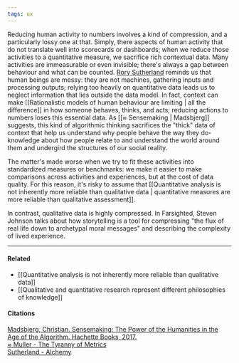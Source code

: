 ```yaml
---
tags: ux
---
```


Reducing human activity to numbers involves a kind of compression, and a
particularly lossy one at that. Simply, there aspects of human activity that do
not translate well into scorecards or dashboards; when we reduce those
activities to a quantitative measure, we sacrifice rich contextual data. Many
activities are immeasurable or even invisible; there's always a gap between
behaviour and what can be counted.
[Rory Sutherland](https://publish.obsidian.md/mobydiction/Sutherland+-+Alchemy)
reminds us that human beings are messy: they are not machines, gathering inputs
and processing outputs; relying too heavily on quantitative data leads us to
neglect information that lies outside the data model. In fact, context can make
[[Rationalistic models of human behaviour are limiting | all the difference]] in
how someone behaves, thinks, and acts; reducing actions to numbers loses this
essential data. As [[≈ Sensemaking | Madsbjerg]] suggests, this kind of
algorithmic thinking sacrifices the "thick" data of context that help us
understand why people behave the way they do-knowledge about how people relate
to and understand the world around them and undergird the structures of our
social reality.

The matter's made worse when we try to fit these activities into standardized
measures or benchmarks: we make it easier to make comparisons across activities
and experiences, but at the cost of data quality. For this reason, it's risky to
assume that
[[Quantitative analysis is not inherently more reliable than qualitative data | quantitative measures are more reliable than qualitative assessment]].

In contrast, qualitative data is highly compressed. In Farsighted, Steven
Johnson talks about how storytelling is a tool for compressing "the flux of real
life down to archetypal moral messages" and describing the complexity of lived
experience.

---

#### Related

- [[Quantitative analysis is not inherently more reliable than qualitative data]]
- [[Qualitative and quantitative research represent different philosophies of knowledge]]

#### Citations

[Madsbjerg, Christian. Sensemaking: The Power of the Humanities in the Age of the Algorithm. Hachette Books, 2017.](https://publish.obsidian.md/mobydiction/notes/%E2%89%88+Madsbjerg+-+Sensemaking)  
[≈ Muller - The Tyranny of Metrics](https://publish.obsidian.md/mobydiction/notes/%E2%89%88+Muller+-+The+Tyranny+of+Metrics)  
[Sutherland - Alchemy](https://publish.obsidian.md/mobydiction/Sutherland+-+Alchemy)
